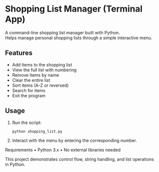 # Shopping List Manager (Terminal App)

A command-line shopping list manager built with Python.  
Helps manage personal shopping lists through a simple interactive menu.

## Features

- Add items to the shopping list
- View the full list with numbering
- Remove items by name
- Clear the entire list
- Sort items (A-Z or reversed)
- Search for items
- Exit the program

## Usage

1. Run the script:
   ```bash
   python shopping_list.py
2. Interact with the menu by entering the corresponding number.

Requirements
	•	Python 3.x
	•	No external libraries needed

This project demonstrates control flow, string handling, and list operations in Python.
